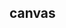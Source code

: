 ## canvas

<!-- UTSCOMJSON.canvas.description -->

<!-- UTSCOMJSON.canvas.attrubute -->

<!-- UTSCOMJSON.canvas.event -->

<!-- UTSCOMJSON.canvas.example -->

<!-- UTSCOMJSON.canvas.compatibility -->

<!-- UTSCOMJSON.canvas.children -->

<!-- UTSCOMJSON.canvas.reference -->

<!-- UTSCOMJSON.canvas.component_type -->

